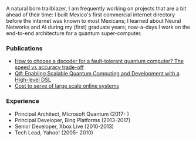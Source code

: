 A natural born trailblazer, I am frequently working on projects that are a bit ahead of their time: I built Mexico's first commercial internet directory before the internet was known to most Mexicans; I learned about Neural Networks and AI during my (first) graduate years; now-a-days I work on the end-to-end architecture for a quantum super-computer.

### Publications

  - [How to choose a decoder for a fault-tolerant quantum computer? The speed vs accuracy trade-off](https://scholar.google.com/scholar?oi=bibs&cluster=14346917698909129078&btnI=1&hl=en)
  - [Q#: Enabling Scalable Quantum Computing and Development with a High-level DSL](https://dl.acm.org/doi/abs/10.1145/3183895.3183901)
  - [Cost to serve of large scale online systems](https://scholar.google.com/scholar?oi=bibs&cluster=11765397427345892575&btnI=1&hl=en)


### Experience

  - Principal Architect, Microsoft Quantum (2017- )
  - Principal Developer, Bing Platforms (2013-2017)
  - Senior Developer, Xbox Live (2010-2013)
  - Tech Lead, Yahoo! (2005- 2010)
